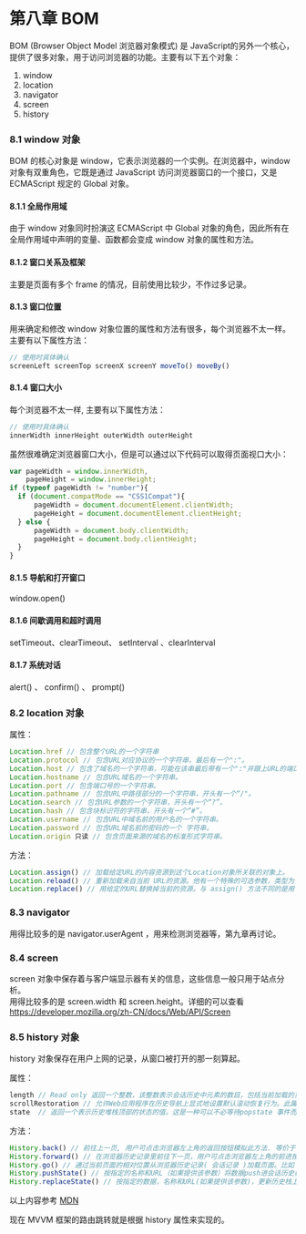 # 第八章 BOM
BOM (Browser Object Model 浏览器对象模式) 是 JavaScript的另外一个核心，提供了很多对象，用于访问浏览器的功能。主要有以下五个对象：
1. window
2. location
3. navigator
4. screen
5. history

### 8.1 window 对象
BOM 的核心对象是 window，它表示浏览器的一个实例。在浏览器中，window 对象有双重角色，它既是通过 JavaScript 访问浏览器窗口的一个接口，又是 ECMAScript 规定的 Global 对象。


#### 8.1.1 全局作用域
由于 window 对象同时扮演这 ECMAScript 中 Global 对象的角色，因此所有在全局作用域中声明的变量、函数都会变成 window 对象的属性和方法。

#### 8.1.2 窗口关系及框架
主要是页面有多个 frame 的情况，目前使用比较少，不作过多记录。

#### 8.1.3 窗口位置
用来确定和修改 window 对象位置的属性和方法有很多，每个浏览器不太一样。主要有以下属性方法：
```js
// 使用时具体确认
screenLeft screenTop screenX screenY moveTo() moveBy()
```

#### 8.1.4 窗口大小
每个浏览器不太一样, 主要有以下属性方法：
```js
// 使用时具体确认
innerWidth innerHeight outerWidth outerHeight
```

虽然很难确定浏览器窗口大小，但是可以通过以下代码可以取得页面视口大小： 
```js
var pageWidth = window.innerWidth,
    pageHeight = window.innerHeight;
if (typeof pageWidth != "number"){
  if (document.compatMode == "CSS1Compat"){
      pageWidth = document.documentElement.clientWidth;
      pageHeight = document.documentElement.clientHeight;
  } else {
      pageWidth = document.body.clientWidth;
      pageHeight = document.body.clientHeight;
  }
}
```

#### 8.1.5 导航和打开窗口
window.open()

#### 8.1.6 间歇调用和超时调用
setTimeout、clearTimeout、 setInterval 、clearInterval

#### 8.1.7 系统对话

alert() 、 confirm() 、 prompt()

### 8.2 location 对象

属性：
```js
Location.href // 包含整个URL的一个字符串
Location.protocol // 包含URL对应协议的一个字符串，最后有一个":"。
Location.host // 包含了域名的一个字符串，可能在该串最后带有一个":"并跟上URL的端口号。
Location.hostname // 包含URL域名的一个字符串。
Location.port // 包含端口号的一个字符串。
Location.pathname // 包含URL中路径部分的一个字符串，开头有一个“/"。
Location.search // 包含URL参数的一个字符串，开头有一个“?”。
Location.hash // 包含块标识符的字符串，开头有一个“#”。
Location.username // 包含URL中域名前的用户名的一个字符串。
Location.password // 包含URL域名前的密码的一个 字符串。
Location.origin 只读 // 包含页面来源的域名的标准形式字符串。
```

方法：

```js
Location.assign() // 加载给定URL的内容资源到这个Location对象所关联的对象上。
Location.reload() // 重新加载来自当前 URL的资源。他有一个特殊的可选参数，类型为 Boolean，该参数为true时会导致该方法引发的刷新一定会从服务器上加载数据。如果是 false或没有制定这个参数，浏览器可能从缓存当中加载页面。
Location.replace() // 用给定的URL替换掉当前的资源。与 assign() 方法不同的是用 replace()替换的新页面不会被保存在会话的历史 History中，这意味着用户将不能用后退按钮转到该页面。
```

### 8.3 navigator
用得比较多的是 navigator.userAgent ，用来检测浏览器等，第九章再讨论。

### 8.4 screen
screen 对象中保存着与客户端显示器有关的信息，这些信息一般只用于站点分析。  
用得比较多的是 screen.width 和 screen.height。详细的可以查看 https://developer.mozilla.org/zh-CN/docs/Web/API/Screen 

### 8.5 history 对象
history 对象保存在用户上网的记录，从窗口被打开的那一刻算起。

属性：
```js
length // Read only 返回一个整数，该整数表示会话历史中元素的数目，包括当前加载的页。例如，在一个新的选项卡加载的一个页面中，这个属性返回1。
scrollRestoration // 允许Web应用程序在历史导航上显式地设置默认滚动恢复行为。此属性可以是自动的（auto）或者手动的（manual）。
state  // 返回一个表示历史堆栈顶部的状态的值。这是一种可以不必等待popstate 事件而查看状态而的方式。
```

方法：
```js
History.back() // 前往上一页, 用户可点击浏览器左上角的返回按钮模拟此方法. 等价于 history.go(-1).
History.forward() // 在浏览器历史记录里前往下一页，用户可点击浏览器左上角的前进按钮模拟此方法. 等价于 history.go(1).
History.go() // 通过当前页面的相对位置从浏览器历史记录( 会话记录 )加载页面。比如：参数为-1的时候为上一页，参数为1的时候为下一页. 当整数参数超出界限时，例如: 如果当前页为第一页，前面已经没有页面了，我传参的值为-1，那么这个方法没有任何效果也不会报错。调用没有参数的 go() 方法或者不是整数的参数时也没有效果。( 这点与支持字符串作为url参数的IE有点不同)。
History.pushState() // 按指定的名称和URL（如果提供该参数）将数据push进会话历史栈，数据被DOM进行不透明处理；你可以指定任何可以被序列化的javascript对象。注意到Firefox现在忽略了这个title参数
History.replaceState() // 按指定的数据，名称和URL(如果提供该参数)，更新历史栈上最新的入口。这个数据被DOM 进行了不透明处理。你可以指定任何可以被序列化的javascript对象。注意到Firefox现在忽略了这个title参数
```
以上内容参考 [MDN](https://developer.mozilla.org/en-US/docs/Web/API/History)

现在 MVVM 框架的路由跳转就是根据 history 属性来实现的。
